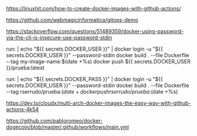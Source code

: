 https://linuxhit.com/how-to-create-docker-images-with-github-actions/


https://github.com/webmagicinformatica/gitops-demo


https://stackoverflow.com/questions/51489359/docker-using-password-via-the-cli-is-insecure-use-password-stdin


run: |
        echo "${{ secrets.DOCKER_USER }}" | docker login -u "${{ secrets.DOCKER_USER }}" --password-stdin
        docker build . --file Dockerfile --tag my-image-name:$(date +%s)
        docker push ${{ secrets.DOCKER_USER }}/prueba:latest



run: |
        echo "${{ secrets.DOCKER_PASS }}" | docker login -u "${{ secrets.DOCKER_USER }}" --password-stdin
        docker build . --file Dockerfile --tag rserrudo/prueba:$(date +%s)
        docker push rserrudo/prueba:$(date +%s)



https://dev.to/cloudx/multi-arch-docker-images-the-easy-way-with-github-actions-4k54

https://github.com/pabloromeo/docker-dogecoin/blob/master/.github/workflows/main.yml